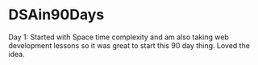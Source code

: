 # DSAin90Days
Day 1:
Started with Space time complexity and am also taking web development lessons so it was great to start this 90 day thing. Loved the idea.

